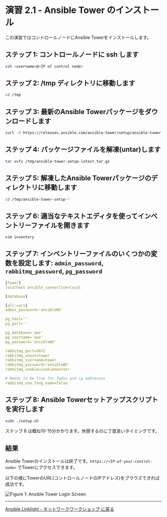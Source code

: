 # 演習 2.1 - Ansible Tower のインストール

この演習ではコントロールノードにAnsible Towerをインストールします。

## ステップ 1: コントロールノードに ssh します

```bash
ssh <username>@<IP of control node>
```

## ステップ 2: /tmp ディレクトリに移動します

```bash
cd /tmp
```

## ステップ 3: 最新のAnsible Towerパッケージをダウンロードします

```bash
curl -O https://releases.ansible.com/ansible-tower/setup/ansible-tower-setup-latest.tar.gz
```

## ステップ 4: パッケージファイルを解凍(untar)します

```bash
tar xvfz /tmp/ansible-tower-setup-latest.tar.gz
```

## ステップ 5: 解凍したAnsible Towerパッケージのディレクトリに移動します

```bash
cd /tmp/ansible-tower-setup-*
```

## ステップ 6: 適当なテキストエディタを使ってインベントリーファイルを開きます

```bash
vim inventory
```

## ステップ 7: インベントリーファイルのいくつかの変数を設定します: `admin_password`, `rabbitmq_password`, `pg_password`

```yml
[tower]
localhost ansible_connection=local

[database]

[all:vars]
admin_password='ansibleWS'

pg_host=''
pg_port=''

pg_database='awx'
pg_username='awx'
pg_password='ansibleWS'

rabbitmq_port=5672
rabbitmq_vhost=tower
rabbitmq_username=tower
rabbitmq_password='ansibleWS'
rabbitmq_cookie=cookiemonster

# Needs to be true for fqdns and ip addresses
rabbitmq_use_long_name=false
```

## ステップ 8: Ansible Towerセットアップスクリプトを実行します

```bash
sudo ./setup.sh
```
ステップ 8 は概ね10-15分かかります。休憩するのに丁度良いタイミングです。

## 結果

Ansible Towerのインストールは終了です。`https://<IP-of-your-control-node>` でTowerにアクセスできます。

以下の様にTowerのURL(コントロールノードのIPアドレス)をブラウズできれば成功です。

![Figure 1: Ansible Tower Login Screen](tower.png)

 ---
[Ansible Linklight - ネットワークワークショップ に戻る](../README.ja.md)
